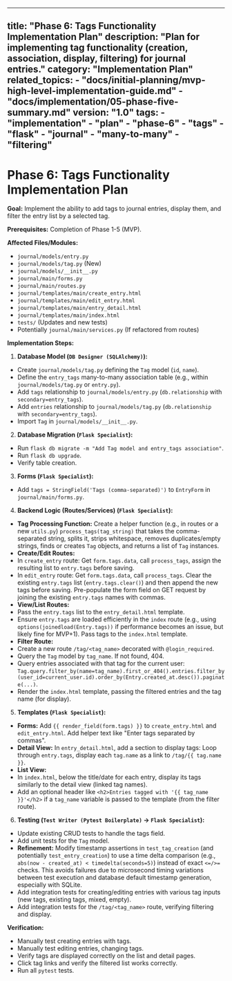 ***

title: "Phase 6: Tags Functionality Implementation Plan"
description: "Plan for implementing tag functionality (creation, association, display, filtering) for journal entries."
category: "Implementation Plan"
related\_topics:
\- "docs/initial-planning/mvp-high-level-implementation-guide.md"
\- "docs/implementation/05-phase-five-summary.md"
version: "1.0"
tags:
\- "implementation"
\- "plan"
\- "phase-6"
\- "tags"
\- "flask"
\- "journal"
\- "many-to-many"
\- "filtering"
--------------

# Phase 6: Tags Functionality Implementation Plan

**Goal:** Implement the ability to add tags to journal entries, display them, and filter the entry list by a selected tag.

**Prerequisites:** Completion of Phase 1-5 (MVP).

**Affected Files/Modules:**

- `journal/models/entry.py`
- `journal/models/tag.py` (New)
- `journal/models/__init__.py`
- `journal/main/forms.py`
- `journal/main/routes.py`
- `journal/templates/main/create_entry.html`
- `journal/templates/main/edit_entry.html`
- `journal/templates/main/entry_detail.html`
- `journal/templates/main/index.html`
- `tests/` (Updates and new tests)
- Potentially `journal/main/services.py` (If refactored from routes)

**Implementation Steps:**

1. **Database Model (`DB Designer (SQLAlchemy)`):**

- Create `journal/models/tag.py` defining the `Tag` model (`id`, `name`).
- Define the `entry_tags` many-to-many association table (e.g., within `journal/models/tag.py` or `entry.py`).
- Add `tags` relationship to `journal/models/entry.py` (`db.relationship` with `secondary=entry_tags`).
- Add `entries` relationship to `journal/models/tag.py` (`db.relationship` with `secondary=entry_tags`).
- Import `Tag` in `journal/models/__init__.py`.

2. **Database Migration (`Flask Specialist`):**

- Run `flask db migrate -m "Add Tag model and entry_tags association"`.
- Run `flask db upgrade`.
- Verify table creation.

3. **Forms (`Flask Specialist`):**

- Add `tags = StringField('Tags (comma-separated)')` to `EntryForm` in `journal/main/forms.py`.

4. **Backend Logic (Routes/Services) (`Flask Specialist`):**

- **Tag Processing Function:** Create a helper function (e.g., in routes or a new `utils.py`) `process_tags(tag_string)` that takes the comma-separated string, splits it, strips whitespace, removes duplicates/empty strings, finds or creates `Tag` objects, and returns a list of `Tag` instances.
- **Create/Edit Routes:**
- In `create_entry` route: Get `form.tags.data`, call `process_tags`, assign the resulting list to `entry.tags` before saving.
- In `edit_entry` route: Get `form.tags.data`, call `process_tags`. Clear the existing `entry.tags` list (`entry.tags.clear()`) and then append the new tags before saving. Pre-populate the form field on GET request by joining the existing `entry.tags` names with commas.
- **View/List Routes:**
- Pass the `entry.tags` list to the `entry_detail.html` template.
- Ensure `entry.tags` are loaded efficiently in the `index` route (e.g., using `options(joinedload(Entry.tags))` if performance becomes an issue, but likely fine for MVP+1). Pass tags to the `index.html` template.
- **Filter Route:**
- Create a new route `/tag/<tag_name>` decorated with `@login_required`.
- Query the `Tag` model by `tag_name`. If not found, 404.
- Query entries associated with that tag for the current user: `Tag.query.filter_by(name=tag_name).first_or_404().entries.filter_by(user_id=current_user.id).order_by(Entry.created_at.desc()).paginate(...)`.
- Render the `index.html` template, passing the filtered entries and the tag name (for display).

5. **Templates (`Flask Specialist`):**

- **Forms:** Add `{{ render_field(form.tags) }}` to `create_entry.html` and `edit_entry.html`. Add helper text like "Enter tags separated by commas".
- **Detail View:** In `entry_detail.html`, add a section to display tags: Loop through `entry.tags`, display each `tag.name` as a link to `/tag/{{ tag.name }}`.
- **List View:**
- In `index.html`, below the title/date for each entry, display its tags similarly to the detail view (linked tag names).
- Add an optional header like `<h2>Entries tagged with '{{ tag_name }}'</h2>` if a `tag_name` variable is passed to the template (from the filter route).

6. **Testing (`Test Writer (Pytest Boilerplate)` -> `Flask Specialist`):**

- Update existing CRUD tests to handle the tags field.
- Add unit tests for the `Tag` model.
- **Refinement:** Modify timestamp assertions in `test_tag_creation` (and potentially `test_entry_creation`) to use a time delta comparison (e.g., `abs(now - created_at) < timedelta(seconds=5)`) instead of exact `<=/>=` checks. This avoids failures due to microsecond timing variations between test execution and database default timestamp generation, especially with SQLite.
- Add integration tests for creating/editing entries with various tag inputs (new tags, existing tags, mixed, empty).
- Add integration tests for the `/tag/<tag_name>` route, verifying filtering and display.

**Verification:**

- Manually test creating entries with tags.
- Manually test editing entries, changing tags.
- Verify tags are displayed correctly on the list and detail pages.
- Click tag links and verify the filtered list works correctly.
- Run all `pytest` tests.
